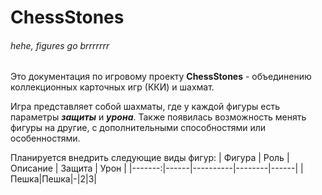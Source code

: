 # ChessStones
###### hehe, figures go brrrrrrr
Это документация по игровому проекту **ChessStones** - объединению коллекционных карточных игр (ККИ) и шахмат.

Игра представляет собой шахматы, где у каждой фигуры есть параметры ***защиты*** и ***урона***. Также появилась возможность менять фигуры на другие, с дополнительными способностями или особенностями.

Планируется внедрить следующие виды фигур:
| Фигура | Роль | Описание | Защита | Урон |
|-------:|------|----------|--------|------|
|Пешка|Пешка|-|2|3|
